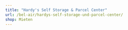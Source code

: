 ```yaml
---
title: "Hardy's Self Storage & Parcel Center"
url: /bel-air/hardys-self-storage-und-parcel-center/
shop: Mieten
---
```

